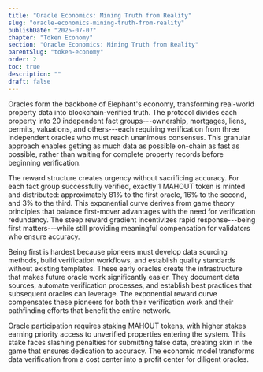```yaml
---
title: "Oracle Economics: Mining Truth from Reality"
slug: "oracle-economics-mining-truth-from-reality"
publishDate: "2025-07-07"
chapter: "Token Economy"
section: "Oracle Economics: Mining Truth from Reality"
parentSlug: "token-economy"
order: 2
toc: true
description: ""
draft: false
---
```


Oracles form the backbone of Elephant's economy, transforming real-world
property data into blockchain-verified truth. The protocol divides each property
into 20 independent fact groups---ownership, mortgages, liens, permits,
valuations, and others---each requiring verification from three independent
oracles who must reach unanimous consensus. This granular approach enables
getting as much data as possible on-chain as fast as possible, rather than
waiting for complete property records before beginning verification.

The reward structure creates urgency without sacrificing accuracy. For each fact
group successfully verified, exactly 1 MAHOUT token is minted and distributed:
approximately 81% to the first oracle, 16% to the second, and 3% to the third.
This exponential curve derives from game theory principles that balance
first-mover advantages with the need for verification redundancy. The steep
reward gradient incentivizes rapid response---being first matters---while still
providing meaningful compensation for validators who ensure accuracy.

Being first is hardest because pioneers must develop data sourcing methods,
build verification workflows, and establish quality standards without existing
templates. These early oracles create the infrastructure that makes future
oracle work significantly easier. They document data sources, automate
verification processes, and establish best practices that subsequent oracles can
leverage. The exponential reward curve compensates these pioneers for both their
verification work and their pathfinding efforts that benefit the entire network.

Oracle participation requires staking MAHOUT tokens, with higher stakes earning
priority access to unverified properties entering the system. This stake faces
slashing penalties for submitting false data, creating skin in the game that
ensures dedication to accuracy. The economic model transforms data verification
from a cost center into a profit center for diligent oracles.
